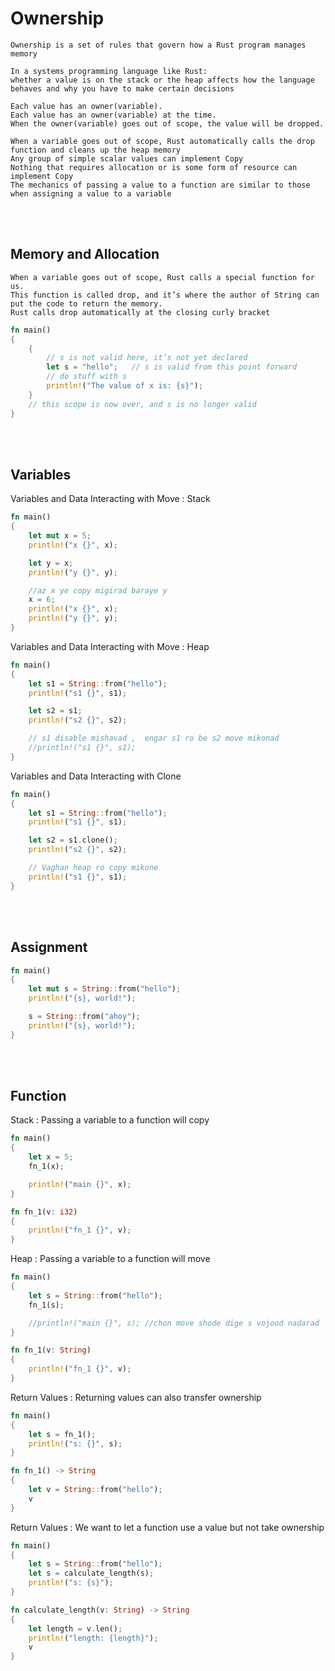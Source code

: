
# Ownership
    Ownership is a set of rules that govern how a Rust program manages memory

    In a systems programming language like Rust:
    whether a value is on the stack or the heap affects how the language behaves and why you have to make certain decisions

    Each value has an owner(variable).
    Each value has an owner(variable) at the time.
    When the owner(variable) goes out of scope, the value will be dropped.

    When a variable goes out of scope, Rust automatically calls the drop function and cleans up the heap memory
    Any group of simple scalar values can implement Copy
    Nothing that requires allocation or is some form of resource can implement Copy
    The mechanics of passing a value to a function are similar to those when assigning a value to a variable



<!--------------------------------------------------------------------------------- Slice -->
<br><br>

## Memory and Allocation

    When a variable goes out of scope, Rust calls a special function for us. 
    This function is called drop, and it’s where the author of String can put the code to return the memory. 
    Rust calls drop automatically at the closing curly bracket

```rust
fn main() 
{
    {
        // s is not valid here, it’s not yet declared
        let s = "hello";   // s is valid from this point forward
        // do stuff with s
        println!("The value of x is: {s}");
    }
    // this scope is now over, and s is no longer valid
}
```



<!--------------------------------------------------------------------------------- Slice -->
<br><br>

## Variables 
Variables and Data Interacting with Move : Stack
```rust
fn main() 
{
    let mut x = 5;
    println!("x {}", x);

    let y = x;
    println!("y {}", y);

    //az x ye copy migirad baraye y
    x = 6;
    println!("x {}", x);
    println!("y {}", y);
}
```

Variables and Data Interacting with Move : Heap
```rust
fn main() 
{
    let s1 = String::from("hello");
    println!("s1 {}", s1);

    let s2 = s1;
    println!("s2 {}", s2);

    // s1 disable mishavad ,  engar s1 ro be s2 move mikonad
    //println!("s1 {}", s1);
}
```

Variables and Data Interacting with Clone
```rust
fn main() 
{
    let s1 = String::from("hello");
    println!("s1 {}", s1);

    let s2 = s1.clone();
    println!("s2 {}", s2);

    // Vaghan heap ro copy mikone 
    println!("s1 {}", s1);
}
```



<!--------------------------------------------------------------------------------- Slice -->
<br><br>

## Assignment
```rust
fn main() 
{
    let mut s = String::from("hello");
    println!("{s}, world!");

    s = String::from("ahoy");
    println!("{s}, world!");
}
```



<!--------------------------------------------------------------------------------- Function -->
<br><br>

## Function
Stack : Passing a variable to a function will copy
```rust
fn main()
{
    let x = 5;
    fn_1(x);

    println!("main {}", x);
}

fn fn_1(v: i32) 
{ 
    println!("fn_1 {}", v);
}
```

Heap : Passing a variable to a function will move
```rust
fn main()
{
    let s = String::from("hello");
    fn_1(s);

    //println!("main {}", s); //chon move shode dige s vojood nadarad
}

fn fn_1(v: String) 
{ 
    println!("fn_1 {}", v);
}
```

Return Values : Returning values can also transfer ownership
```rust
fn main() 
{
    let s = fn_1();
    println!("s: {}", s);
}

fn fn_1() -> String 
{
    let v = String::from("hello");
    v
}
```

Return Values : We want to let a function use a value but not take ownership
```rust
fn main() 
{
    let s = String::from("hello");
    let s = calculate_length(s);
    println!("s: {s}");
}

fn calculate_length(v: String) -> String
{
    let length = v.len();
    println!("length: {length}");
    v
}
```